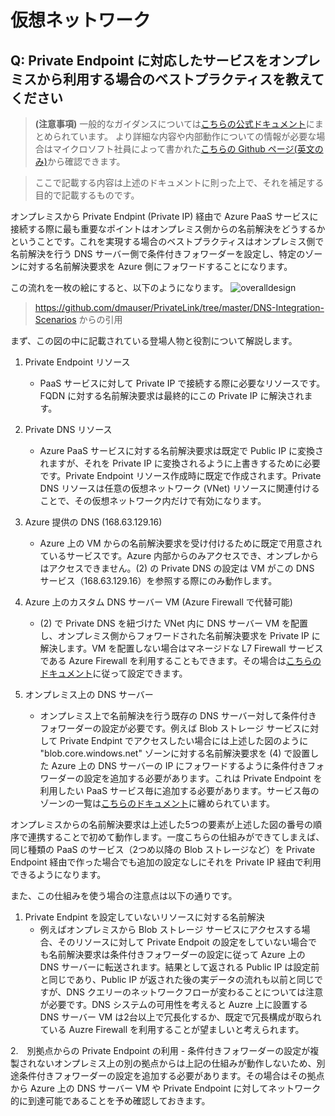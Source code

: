 # 仮想ネットワーク

## Q: Private Endpoint に対応したサービスをオンプレミスから利用する場合のベストプラクティスを教えてください

> **(注意事項)** 一般的なガイダンスについては[こちらの公式ドキュメント](https://docs.microsoft.com/ja-jp/azure/private-link/private-endpoint-dns#on-premises-workloads-using-a-dns-forwarde)にまとめられています。
より詳細な内容や内部動作についての情報が必要な場合はマイクロソフト社員によって書かれた[こちらの Github ページ(英文のみ)](https://github.com/dmauser/PrivateLink/tree/master/DNS-Integration-Scenarios)から確認できます。

>ここで記載する内容は上述のドキュメントに則った上で、それを補足する目的で記載するものです。

オンプレミスから Private Endpint (Private IP) 経由で Azure PaaS サービスに接続する際に最も重要なポイントはオンプレミス側からの名前解決をどうするかということです。これを実現する場合のベストプラクティスはオンプレミス側で名前解決を行う DNS サーバー側で条件付きフォワーダーを設定し、特定のゾーンに対する名前解決要求を Azure 側にフォワードすることになります。

この流れを一枚の絵にすると、以下のようになります。
![overalldesign](images/image15.png)
>https://github.com/dmauser/PrivateLink/tree/master/DNS-Integration-Scenarios からの引用

まず、この図の中に記載されている登場人物と役割について解説します。

1. Private Endpoint リソース
    - PaaS サービスに対して Private IP で接続する際に必要なリソースです。FQDN に対する名前解決要求は最終的にこの Private IP に解決されます。

2. Private DNS リソース
    - Azure PaaS サービスに対する名前解決要求は既定で Public IP に変換されますが、それを Private IP に変換されるように上書きするために必要です。Private Endpoint リソース作成時に既定で作成されます。Private DNS リソースは任意の仮想ネットワーク (VNet) リソースに関連付けることで、その仮想ネットワーク内だけで有効になります。

3. Azure 提供の DNS (168.63.129.16)
    - Azure 上の VM からの名前解決要求を受け付けるために既定で用意されているサービスです。Azure 内部からのみアクセスでき、オンプレからはアクセスできません。(2) の Private DNS の設定は VM がこの DNS サービス（168.63.129.16）を参照する際にのみ動作します。

3. Azure 上のカスタム DNS サーバー VM (Azure Firewall で代替可能)
    - (2) で Private DNS を紐づけた VNet 内に DNS サーバー VM を配置し、オンプレミス側からフォワードされた名前解決要求を Private IP に解決します。VM を配置しない場合はマネージドな L7 Firewall サービスである Azure Firewall を利用することもできます。その場合は[こちらのドキュメント](https://docs.microsoft.com/ja-jp/azure/firewall/dns-settings#dns-proxy-configuration)に従って設定できます。

4. オンプレミス上の DNS サーバー
    - オンプレミス上で名前解決を行う既存の DNS サーバー対して条件付きフォワーダーの設定が必要です。例えば Blob ストレージ サービスに対して Private Endpint でアクセスしたい場合には上述した図のように "blob.core.windows.net" ゾーンに対する名前解決要求を (4) で設置した Azure 上の DNS サーバーの IP にフォワードするように条件付きフォワーダーの設定を追加する必要があります。これは Private Endpoint を利用したい PaaS サービス毎に追加する必要があります。サービス毎のゾーンの一覧は[こちらのドキュメント](https://docs.microsoft.com/ja-jp/azure/private-link/private-endpoint-dns#azure-services-dns-zone-configuration)に纏められています。

オンプレミスからの名前解決要求は上述した5つの要素が上述した図の番号の順序で連携することで初めて動作します。一度こちらの仕組みができてしまえば、同じ種類の PaaS のサービス（2つめ以降の Blob ストレージなど）を Private Endpoint 経由で作った場合でも追加の設定なしにそれを Private IP 経由で利用できるようになります。

また、この仕組みを使う場合の注意点は以下の通りです。

1. Private Endpint を設定していないリソースに対する名前解決
    - 例えばオンプレミスから Blob ストレージ サービスにアクセスする場合、そのリソースに対して Private Endpoit の設定をしていない場合でも名前解決要求は条件付きフォワーダーの設定に従って Azure 上の DNS サーバーに転送されます。結果として返される Public IP は設定前と同じであり、Public IP が返された後の実データの流れも以前と同じですが、DNS クエリーのネットワークフローが変わることについては注意が必要です。DNS システムの可用性を考えると Auzre 上に設置する DNS サーバー VM は2台以上で冗長化するか、既定で冗長構成が取られている Auzre Firewall を利用することが望ましいと考えられます。

2.　別拠点からの Private Endpoint の利用
    - 条件付きフォワーダーの設定が複製されないオンプレミス上の別の拠点からは上記の仕組みが動作しないため、別途条件付きフォワーダーの設定を追加する必要があります。その場合はその拠点から Azure 上の DNS サーバー VM や Private Endpoint に対してネットワーク的に到達可能であることを予め確認しておきます。

